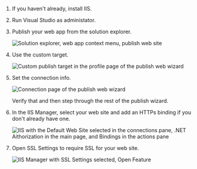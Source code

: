 1. If you haven't already, install IIS.

2. Run Visual Studio as administator.

3. Publish your web app from the solution explorer.

	![Solution explorer, web app context menu, publish web site](\integrate\extensions\_shared\procedures\_img\publish-app-iis\publish-web-app.png)

4. Use the custom target.

	![Custom publish target in the profile page of the publish web wizard](\integrate\extensions\_shared\procedures\_img\publish-app-iis\publish-profile.png)

4. Set the connection info.

	![Connection page of the publish web wizard](\integrate\extensions\_shared\procedures\_img\publish-app-iis\publish-connection.png)

	Verify that and then step through the rest of the publish wizard.

5. In the IIS Manager, select your web site and add an HTTPs binding if you don't already have one.

	![IIS with the Default Web Site selected in the connections pane, .NET Aithorization in the main page, and Bindings in the actions pane](\integrate\extensions\_shared\procedures\_img\publish-app-iis\ssl-bindings.png)

6. Open SSL Settings to require SSL for your web site.

	![IIS Manager with SSL Settings selected, Open Feature](\integrate\extensions\_shared\procedures\_img\publish-app-iis\ssl-settings.png)

